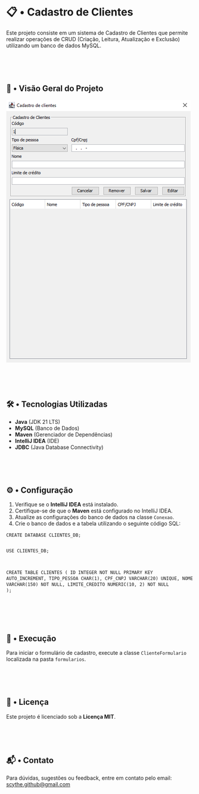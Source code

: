 <!DOCTYPE html>
<html lang="pt-BR">
<head>
    <meta charset="UTF-8">
    <meta name="viewport" content="width=device-width, initial-scale=1.0">
</head>
<body>
    <div class="container">
        <h1>📋 • Cadastro de Clientes</h1>
        <p>
            Este projeto consiste em um sistema de Cadastro de Clientes que permite realizar operações de CRUD (Criação, Leitura, Atualização e Exclusão) utilizando um banco de dados MySQL.
        </p>

<br><br><br>

<h2>🌟 • Visão Geral do Projeto</h2>
        <img src="https://raw.githubusercontent.com/Code-Scythe/Cadastro-de-Clientes/refs/heads/main/imagens/Cadastro%20de%20Clientes.png" alt="Visão Geral do Projeto" style="max-width: 100%; height: auto;">

<br><br><br>

<h2>🛠️ • Tecnologias Utilizadas</h2>
        <ul>
            <li><strong>Java</strong> (JDK 21 LTS)</li>
            <li><strong>MySQL</strong> (Banco de Dados)</li>
            <li><strong>Maven</strong> (Gerenciador de Dependências)</li>
            <li><strong>IntelliJ IDEA</strong> (IDE)</li>
            <li><strong>JDBC</strong> (Java Database Connectivity)</li>
        </ul>

<br><br><br>

<h2>⚙️ • Configuração</h2>
        <ol>
            <li>Verifique se o <strong>IntelliJ IDEA</strong> está instalado.</li>
            <li>Certifique-se de que o <strong>Maven</strong> está configurado no IntelliJ IDEA.</li>
            <li>Atualize as configurações do banco de dados na classe <code>Conexao</code>.</li>
            <li>Crie o banco de dados e a tabela utilizando o seguinte código SQL:</li>
        </ol>
        <pre><code>CREATE DATABASE CLIENTES_DB;

USE CLIENTES_DB;

CREATE TABLE CLIENTES (
    ID INTEGER NOT NULL PRIMARY KEY AUTO_INCREMENT,
    TIPO_PESSOA CHAR(1),
    CPF_CNPJ VARCHAR(20) UNIQUE,
    NOME VARCHAR(150) NOT NULL,
    LIMITE_CREDITO NUMERIC(10, 2) NOT NULL
);</code></pre>

<br><br><br>

<h2>🚀 • Execução</h2>
        <p>
            Para iniciar o formulário de cadastro, execute a classe <code>ClienteFormulario</code> localizada na pasta <code>formularios</code>.
        </p>

<br><br><br>

<h2>📜 • Licença</h2>
        <p>
            Este projeto é licenciado sob a <strong>Licença MIT</strong>.
        </p>

<br><br><br>

<h2>📬 • Contato</h2>
        <p>
            Para dúvidas, sugestões ou feedback, entre em contato pelo email: 
            <a href="mailto:scythe.github@gmail.com">scythe.github@gmail.com</a>
        </p>
    </div>
</body>
</html>
